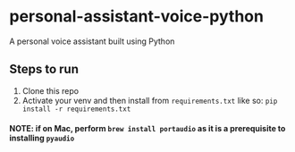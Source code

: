 # personal-assistant-voice-python
A personal voice assistant built using Python


## Steps to run
1. Clone this repo
2. Activate your venv and then install from ```requirements.txt``` like so:
```pip install -r requirements.txt```
#### NOTE: if on Mac, perform ```brew install portaudio``` as it is a prerequisite to installing ```pyaudio```

